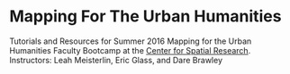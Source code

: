 # Mapping For The Urban Humanities
Tutorials and Resources for Summer 2016 Mapping for the Urban Humanities Faculty Bootcamp at the [Center for Spatial Research](http://c4sr.columbia.edu). 
Instructors: Leah Meisterlin, Eric Glass, and Dare Brawley 

